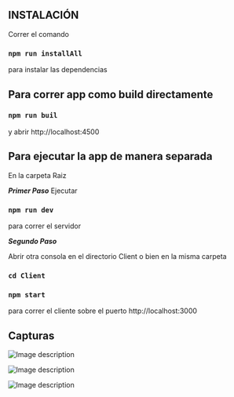 INSTALACIÓN
----------------------------
Correr el comando 
### `npm run installAll`
para instalar las dependencias


Para correr app como build directamente
----------------------------
### `npm run buil`
y abrir http://localhost:4500


Para ejecutar la app de manera separada
----------------------------
En la carpeta Raiz

***Primer Paso***
Ejecutar 
### `npm run dev`
para correr el servidor


***Segundo Paso***

Abrir otra consola en el directorio Client o bien en la misma carpeta 
### `cd Client`
### `npm start`
para correr el cliente sobre el puerto http://localhost:3000



Capturas
------------------------------

![Image description](https://i.imgur.com/7aKnb3l.jpg)

![Image description](https://i.imgur.com/bOBpxZO.jpg)

![Image description](https://i.imgur.com/sUjn0zd.jpg)
